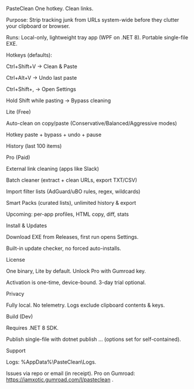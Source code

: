 PasteClean
One hotkey. Clean links.

Purpose: Strip tracking junk from URLs system-wide before they clutter your clipboard or browser.

Runs: Local-only, lightweight tray app (WPF on .NET 8). Portable single-file EXE.

Hotkeys (defaults):

Ctrl+Shift+V → Clean & Paste

Ctrl+Alt+V → Undo last paste

Ctrl+Shift+, → Open Settings

Hold Shift while pasting → Bypass cleaning

Lite (Free)

Auto-clean on copy/paste (Conservative/Balanced/Aggressive modes)

Hotkey paste + bypass + undo + pause

History (last 100 items)

Pro (Paid)

External link cleaning (apps like Slack)

Batch cleaner (extract + clean URLs, export TXT/CSV)

Import filter lists (AdGuard/uBO rules, regex, wildcards)

Smart Packs (curated lists), unlimited history & export

Upcoming: per-app profiles, HTML copy, diff, stats

Install & Updates

Download EXE from Releases, first run opens Settings.

Built-in update checker, no forced auto-installs.

License

One binary, Lite by default. Unlock Pro with Gumroad key.

Activation is one-time, device-bound. 3-day trial optional.

Privacy

Fully local. No telemetry. Logs exclude clipboard contents & keys.

Build (Dev)

Requires .NET 8 SDK.

Publish single-file with dotnet publish … (options set for self-contained).

Support

Logs: %AppData%\PasteClean\Logs.

Issues via repo or email (in receipt). Pro on Gumroad: https://iamxotic.gumroad.com/l/pasteclean
.
